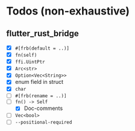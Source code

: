# Todos (non-exhaustive)

## flutter_rust_bridge

- [x] `#[frb(default = ..)]`
- [x] `fn(self)`
- [x] `ffi.UintPtr`
- [x] `Arc<str>`
- [x] `Option<Vec<String>>`
- [x] enum field in struct
- [x] `char`
- [ ] `#[frb(rename = ..)]`
- [ ] `fn() -> Self`
  - [x] Doc-comments
- [ ] `Vec<bool>`
- [ ] `--positional-required`
